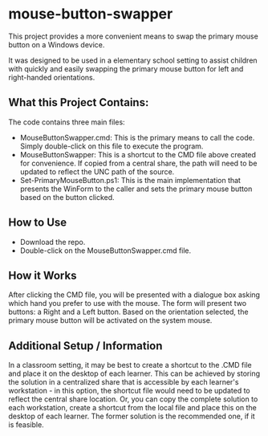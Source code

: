 # mouse-button-swapper
This project provides a more convenient means to swap the primary mouse button on a Windows device.

It was designed to be used in a elementary school setting to assist children with quickly and easily swapping the primary mouse button for left and right-handed orientations.

## What this Project Contains:
The code contains three main files: 

   * MouseButtonSwapper.cmd: This is the primary means to call the code.  Simply double-click on this file to execute the program.
   * MouseButtonSwapper: This is a shortcut to the CMD file above created for convenience.  If copied from a central share, the path will need to be updated to reflect the UNC path of the source.
   * Set-PrimaryMouseButton.ps1: This is the main implementation that presents the WinForm to the caller and sets the primary mouse button based on the button clicked.

## How to Use
   * Download the repo.
   * Double-click on the MouseButtonSwapper.cmd file.

## How it Works
After clicking the CMD file, you will be presented with a dialogue box asking which hand you prefer to use with the mouse.  The form will present two buttons: a Right and a Left button.  Based on the orientation selected, the primary mouse button will be activated on the system mouse.

## Additional Setup / Information
In a classroom setting, it may be best to create a shortcut to the .CMD file and place it on the desktop of each learner.  This can be achieved by storing the solution in a centralized share that is accessible by each learner's workstation - in this option, the shortcut file would need to be updated to reflect the central share location.  Or, you can copy the complete solution to each workstation, create a shortcut from the local file and place this on the desktop of each learner.  The former solution is the recommended one, if it is feasible.
